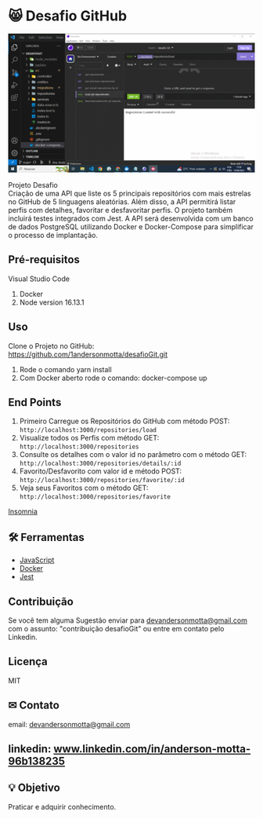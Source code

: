 # 😸 Desafio GitHub

![Se necessário atualize a página para carregamento do GIF](desafioGit.gif)

Projeto Desafio  
Criação de uma API que liste os 5 principais repositórios com mais estrelas no GitHub de 5 linguagens aleatórias. Além disso, a API permitirá listar perfis com detalhes, favoritar e desfavoritar perfis. O projeto também incluirá testes integrados com Jest. A API será desenvolvida com um banco de dados PostgreSQL utilizando Docker e Docker-Compose para simplificar o processo de implantação.

## Pré-requisitos

Visual Studio Code
1. Docker
2. Node version 16.13.1


## Uso
Clone o Projeto no GitHub:
https://github.com/1andersonmotta/desafioGit.git 
1. Rode o comando yarn install
2. Com Docker aberto rode o comando: docker-compose up 


## End Points

1. Primeiro Carregue os Repositórios do GitHub com método POST:  `http://localhost:3000/repositories/load`
2. Visualize todos os Perfis com método GET:  `http://localhost:3000/repositories`
3. Consulte os detalhes com o valor id no parâmetro com o método GET: `http://localhost:3000/repositories/details/:id`
4. Favorito/Desfavorito com valor id e método POST: `http://localhost:3000/repositories/favorite/:id`
5. Veja seus Favoritos com o método GET: `http://localhost:3000/repositories/favorite`

[Insomnia](https://insomnia.rest/download)

## 🛠 Ferramentas

- [JavaScript](https://developer.mozilla.org/pt-BR/docs/Web/JavaScript)
- [Docker](https://www.docker.com/)
- [Jest](https://jestjs.io/pt-BR/)

## Contribuição

Se você tem alguma Sugestão enviar para devandersonmotta@gmail.com com o assunto: "contribuição desafioGit" ou entre em contato pelo Linkedin.

## Licença

MIT

## ✉ Contato

email: devandersonmotta@gmail.com

linkedin: www.linkedin.com/in/anderson-motta-96b138235
---

## 💡 Objetivo

Praticar e adquirir conhecimento. 





